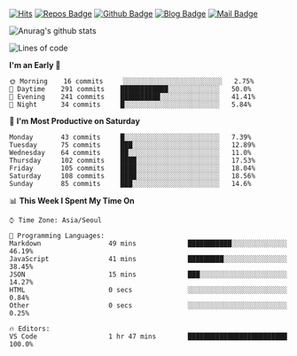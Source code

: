 

[![Hits](https://hits.seeyoufarm.com/api/count/incr/badge.svg?url=https%3A%2F%2Fgithub.com/sangm1n)](https://hits.seeyoufarm.com) 
[![Repos Badge](https://badges.pufler.dev/repos/sangm1n)](https://badges.pufler.dev)
[![Github Badge](http://img.shields.io/badge/-github-black?style=flat-square&logo=github&logoColor=white&link=https:https://github.com/sangm1n/)](https://github.com/sangm1n/)
[![Blog Badge](http://img.shields.io/badge/-devlog-00C7B7?style=flat-square&logo=Netlify&logoColor=white&link=https:https://sangminlog.netlify.app/)](https://sangminlog.netlify.app/)
[![Mail Badge](http://img.shields.io/badge/-mail-D14836?style=flat-square&logo=Gmail&logoColor=white&link=mailto:dltkd96als@naver.com)](mailto:dltkd96als@naver.com/)

![Anurag's github stats](https://github-readme-stats.vercel.app/api?username=sangm1n&show_icons=true&theme=highcontrast)

 
<!--START_SECTION:waka-->
![Lines of code](https://img.shields.io/badge/From%20Hello%20World%20I%27ve%20Written-2.2%20million%20lines%20of%20code-blue)

**I'm an Early 🐤** 

```text
🌞 Morning    16 commits     ░░░░░░░░░░░░░░░░░░░░░░░░░   2.75% 
🌆 Daytime    291 commits    ████████████░░░░░░░░░░░░░   50.0% 
🌃 Evening    241 commits    ██████████░░░░░░░░░░░░░░░   41.41% 
🌙 Night      34 commits     █░░░░░░░░░░░░░░░░░░░░░░░░   5.84%

```
📅 **I'm Most Productive on Saturday** 

```text
Monday       43 commits     █░░░░░░░░░░░░░░░░░░░░░░░░   7.39% 
Tuesday      75 commits     ███░░░░░░░░░░░░░░░░░░░░░░   12.89% 
Wednesday    64 commits     ██░░░░░░░░░░░░░░░░░░░░░░░   11.0% 
Thursday     102 commits    ████░░░░░░░░░░░░░░░░░░░░░   17.53% 
Friday       105 commits    ████░░░░░░░░░░░░░░░░░░░░░   18.04% 
Saturday     108 commits    ████░░░░░░░░░░░░░░░░░░░░░   18.56% 
Sunday       85 commits     ███░░░░░░░░░░░░░░░░░░░░░░   14.6%

```


📊 **This Week I Spent My Time On** 

```text
⌚︎ Time Zone: Asia/Seoul

💬 Programming Languages: 
Markdown                 49 mins             ███████████░░░░░░░░░░░░░░   46.19% 
JavaScript               41 mins             █████████░░░░░░░░░░░░░░░░   38.45% 
JSON                     15 mins             ███░░░░░░░░░░░░░░░░░░░░░░   14.27% 
HTML                     0 secs              ░░░░░░░░░░░░░░░░░░░░░░░░░   0.84% 
Other                    0 secs              ░░░░░░░░░░░░░░░░░░░░░░░░░   0.25%

🔥 Editors: 
VS Code                  1 hr 47 mins        █████████████████████████   100.0%

```


<!--END_SECTION:waka-->


<!--
**sangm1n/sangm1n** is a ✨ _special_ ✨ repository because its `README.md` (this file) appears on your GitHub profile.

Here are some ideas to get you started:

- 🔭 I’m currently working on ...
- 🌱 I’m currently learning ...
- 👯 I’m looking to collaborate on ...
- 🤔 I’m looking for help with ...
- 💬 Ask me about ...
- 📫 How to reach me: ...
- 😄 Pronouns: ...
- ⚡ Fun fact: ...

https://shields.io/
-->


